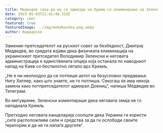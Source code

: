 ```yaml
---
title: Медведев сака да му се одмазди на Кремљ со елиминирање на Зеленски
date: 2023-05-03T21:41:48.319Z
category: свет
featured: true
featuredImage: ../img/mekdkasdsa.png.webp
author: Вардарски
---
```


Заменик-претседателот на рускиот совет за безбедност, Дмитриј Медведев, во средата изјави дека физичката елиминација на украинскиот претседател Володимир Зеленски и неговата администрација е единствената опција која останала по наводниот напад на Киев со беспилотно летало врз Кремљ.

„Не е ни неопходно да се потпише актот на безусловно предавање. Ниту Хитлер, како што знаете, не го потпиша. Секогаш ќе има некоја замена како потпретседателот адмирал Доениц“, напиша Медведев во Телеграм.

Во меѓувреме, Зеленски коментираше дека неговата земја не го нападнала Кремљ.

Претходно неговата канцеларија соопшти дека Украина ги користи „сите расположливи сили и средства за да ги ослободи своите територии и да не ги напаѓа другите“.
